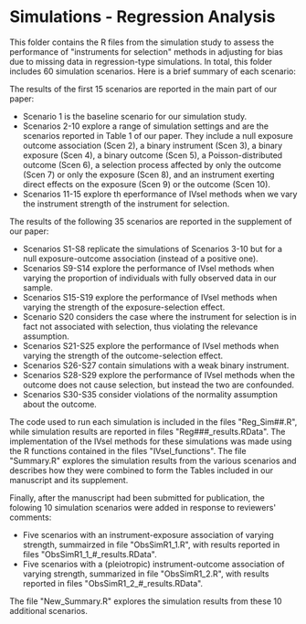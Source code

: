 
# Simulations - Regression Analysis

This folder contains the R files from the simulation study to assess the performance of "instruments for selection" methods in adjusting for bias due to missing data in regression-type simulations. In total, this folder includes 60 simulation scenarios. Here is a brief summary of each scenario:

The results of the first 15 scenarios are reported in the main part of our paper:

 - Scenario 1 is the baseline scenario for our simulation study.
 - Scenarios 2-10 explore a range of simulation settings and are the scenarios reported in Table 1 of our paper. They include a null exposure outcome association (Scen 2), a binary instrument (Scen 3), a binary exposure (Scen 4), a binary outcome (Scen 5), a Poisson-distributed outcome (Scen 6), a selection process affected by only the outcome (Scen 7) or only the exposure (Scen 8), and an instrument exerting direct effects on the exposure (Scen 9) or the outcome (Scen 10).
 - Scenarios 11-15 explore th eperformance of IVsel methods when we vary the instrument strength of the instrument for selection.
 
 The results of the following 35 scenarios are reported in the supplement of our paper:
 
 - Scenarios S1-S8 replicate the simulations of Scenarios 3-10 but for a null exposure-outcome association (instead of a positive one).
 - Scenarios S9-S14 explore the performance of IVsel methods when varying the proportion of individuals with fully observed data in our sample.
 - Scenarios S15-S19 explore the performance of IVsel methods when varying the strength of the exposure-selection effect.
 - Scenario S20 considers the case where the instrument for selection is in fact not associated with selection, thus violating the relevance assumption.
 - Scenarios S21-S25 explore the performance of IVsel methods when varying the strength of the outcome-selection effect.
 - Scenarios S26-S27 contain simulations with a weak binary instrument.
 - Scenarios S28-S29 explore the performance of IVsel methods when the outcome does not cause selection, but instead the two are confounded.
 - Scenarios S30-S35 consider violations of the normality assumption about the outcome.

The code used to run each simulation is included in the files "Reg_Sim##.R", while simulation results are reported in files "Reg###_results.RData". The implementation of the IVsel methods for these simulations was made using the R functions contained in the files "IVsel_functions". The file "Summary.R" explores the simulation results from the various scenarios and describes how they were combined to form the Tables included in our manuscript and its supplement.

Finally, after the manuscript had been submitted for publication, the folowing 10 simulation scenarios were added in response to reviewers' comments:

 - Five scenarios with an instrument-exposure association of varying strength, summairzed in file "ObsSimR1_1.R", with results reported in files "ObsSimR1_1_#_results.RData".
 - Five scenarios with a (pleiotropic) instrument-outcome association of varying strength, summarized in file "ObsSimR1_2.R", with results reported in files "ObsSimR1_2_#_results.RData".

The file "New_Summary.R" explores the simulation results from these 10 additional scenarios.

